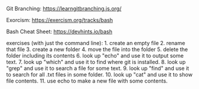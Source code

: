 Git Branching: 
    https://learngitbranching.js.org/

Exorcism:
    https://exercism.org/tracks/bash

Bash Cheat Sheet:
	https://devhints.io/bash    
    
exercises (with just the command line):
    1. create an empty file
    2. rename that file
    3. create a new folder
    4. move the file into the folder
    5. delete the folder including its contents
    6. look up "echo" and use it to output some text.
    7. look up "which" and use it to find where git is installed.
    8. look up "grep" and use it to search a file for some text.
    9. look up "find" and use it to search for all .txt files in some folder.
    10. look up "cat" and use it to show file contents.
    11. use echo to make a new file with some contents.
